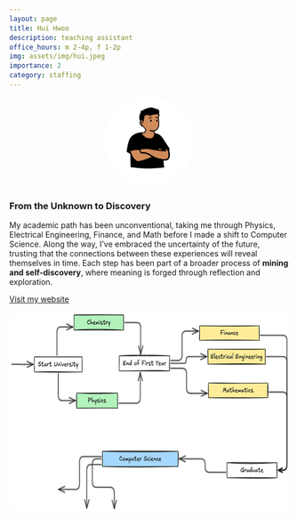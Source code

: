 ```yaml
---
layout: page
title: Hui Hwoo
description: teaching assistant
office_hours: m 2-4p, f 1-2p
img: assets/img/hui.jpeg
importance: 2
category: staffing
---
```


<style>
  .hover-image img {
    transition: all 0.3s ease;
  }
  .hover-image img:hover {
    content: url('../assets/img/hui-avatar-2.jpeg');
  }
</style>

<div style="text-align: center;" class="hover-image">
  <a href="https://hui-hwoo.github.io/odyssey/">
    <img src="../assets/img/hui-avatar.png" alt="hui hu" style="border-radius: 50%; width: 160px">
  </a>
</div>

### From the Unknown to Discovery

My academic path has been unconventional, taking me through Physics, Electrical Engineering, Finance, and Math before I made a shift to Computer Science. Along the way, I’ve embraced the uncertainty of the future, trusting that the connections between these experiences will reveal themselves in time. Each step has been part of a broader process of **mining and self-discovery**, where meaning is forged through reflection and exploration.

[Visit my website](https://hui-hwoo.github.io/odyssey/)

<div style="text-align: center;">
    <img src="../assets/img/hui-education.png" alt="hui hu" style="border-radius: 10px; height: 360px">
</div>

